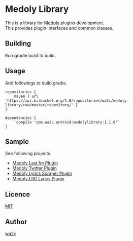 Medoly Library
==============

This is  a library for [Medoly](https://play.google.com/store/apps/details?id=com.wa2c.android.medoly) plugins development.  
This provides plugin interfaces and common classes.

## Building

Run gradle build to build. 

## Usage

Add followings to build.gradle.

    repositories {
        maven { url 'https://api.bitbucket.org/1.0/repositories/wa2c/medoly-library/raw/master/repository/' }
    }

    dependencies {
        `compile 'com.wa2c.android:medolylibrary:1.1.0'`
    }

## Sample

See following projects.

* [Medoly Last.fm Plugin](https://bitbucket.org/wa2c/medoly-last.fm-scrobbler-plugin)
* [Medoly Twitter Plugin](https://bitbucket.org/wa2c/medoly-twitter-plugin)
* [Medoly Lyrics Scraper Plugin](https://bitbucket.org/wa2c/medoly-lyrics-scraper-plugin)
* [Medoly LRC Lyrics Plugin](https://bitbucket.org/wa2c/medoly-lrc-lyrics-plugin)

## Licence

[MIT](https://bitbucket.org/wa2c/medoly-library/raw/517df9165aa19fe335046be0611d58ca135ff37a/LICENSE.txt)

## Author

[wa2c](https://bitbucket.org/wa2c/)
